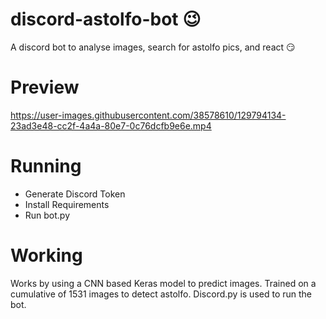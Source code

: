 # discord-astolfo-bot :wink:
A discord bot to analyse images, search for astolfo pics, and react :smirk: 

# Preview
https://user-images.githubusercontent.com/38578610/129794134-23ad3e48-cc2f-4a4a-80e7-0c76dcfb9e6e.mp4

# Running
- Generate Discord Token
- Install Requirements
- Run bot.py

# Working
Works by using a CNN based Keras model to predict images. Trained on a cumulative of 1531 images to detect astolfo. Discord.py is used to run the bot.

